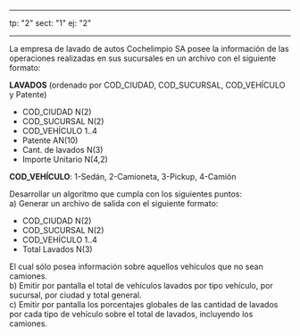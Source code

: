 
---

tp: "2"
sect: "1"
ej: "2"

---

La empresa de lavado de autos Cochelimpio SA posee la información de las operaciones realizadas en sus sucursales en un
archivo con el siguiente formato:



**LAVADOS**  (ordenado por COD_CIUDAD, COD_SUCURSAL, COD_VEHÍCULO y Patente)
<ul class='fileul'>
	<li class='clave'>COD_CIUDAD <a>N(2)</a>
	<li class='clave'>COD_SUCURSAL <a>N(2)</a>
	<li class='clave'>COD_VEHÍCULO <a>1..4</a>
	<li class='clave'>Patente <a>AN(10)</a>
	<li>Cant. de lavados <a>N(3)</a>
	<li>Importe Unitario <a>N(4,2)</a>
</ul>




**COD_VEHÍCULO**: 1-Sedán, 2-Camioneta, 3-Pickup, 4-Camión

Desarrollar un algoritmo que cumpla con los siguientes puntos:  
a) Generar un archivo de salida con el siguiente formato:  

<ul class='fileul'>
	<li class='clave'>COD_CIUDAD <a>N(2)</a>
	<li class='clave'>COD_SUCURSAL <a>N(2)</a>
	<li class='clave'>COD_VEHÍCULO <a>1..4</a>
	<li>Total Lavados <a>N(3)</a>
</ul>


El cual sólo posea información sobre aquellos vehículos que no sean camiones.  
b) Emitir por pantalla el total de vehículos lavados por tipo vehículo, por sucursal, por ciudad y total general.  
c) Emitir por pantalla los porcentajes globales de las cantidad de lavados por cada tipo de vehículo sobre el total de lavados, incluyendo los camiones.